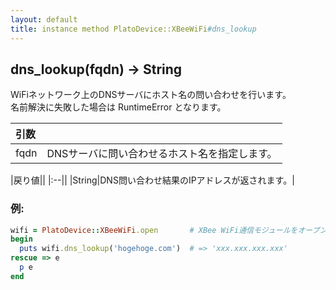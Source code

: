 ```yaml
---
layout: default
title: instance method PlatoDevice::XBeeWiFi#dns_lookup
---
```


## dns_lookup(fqdn) -> String

WiFiネットワーク上のDNSサーバにホスト名の問い合わせを行います。  
名前解決に失敗した場合は RuntimeError となります。

|引数||
|:--|:--|
|fqdn|DNSサーバに問い合わせるホスト名を指定します。|

|戻り値||
|:--||
|String|DNS問い合わせ結果のIPアドレスが返されます。|

### 例:
```Ruby
wifi = PlatoDevice::XBeeWiFi.open       # XBee WiFi通信モジュールをオープンします
begin
  puts wifi.dns_lookup('hogehoge.com')  # => 'xxx.xxx.xxx.xxx'
rescue => e
  p e
end
```
